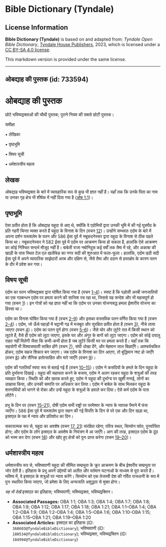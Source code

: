 # Bible Dictionary (Tyndale)

## License Information

**Bible Dictionary (Tyndale)** is based on and adapted from: _Tyndale Open Bible Dictionary_, [Tyndale House Publishers](https://tyndaleopenresources.com/), 2023, which is licensed under a [CC BY-SA 4.0 license](https://creativecommons.org/licenses/by-sa/4.0/legalcode.en).

This markdown version is provided under the same license.



--------------------------------

## ओबद्याह की पुस्तक (id: 733594)

ओबद्याह की पुस्तक
=================

छोटे भविष्यद्वक्ताओं की चौथी पुस्तक; पुराने नियम की सबसे छोटी पुस्तक।

समीक्षा

• लेखिका

• पृष्ठभूमि

• विषय सूची

• धर्मशास्त्रीय महत्व

लेखक
----

ओबद्याह भविष्यद्वक्ता के बारे में व्यावहारिक रूप से कुछ भी ज्ञात नहीं है। यहाँ तक कि उनके पिता का नाम या उनका गृह क्षेत्र भी शीर्षक में नहीं दिया गया है ([ओब 1:1](https://ref.ly/Obad1:1))।

पृष्ठभूमि
---------

ऐसा प्रतीत होता है कि ओबद्याह यहूदा से आए थे, क्योंकि वे एदोमियों द्वारा उनकी भूमि में की गई घुसपैठ के प्रति गहरी चिन्ता व्यक्त करते हैं यहूदा के विनाश के दिन (वचन [12](https://ref.ly/Obad1:12))। उन्होंने सम्भवतः एदोम के बारे में अपना दर्शन यरूशलेम के पतन और 586 ईसा पूर्व में नबूकदनेस्सर द्वारा यहूदा के विनाश से ठीक पहले किया था। नबूकदनेस्सर ने 582 ईसा पूर्व में एदोम पर आक्रमण किया हो सकता है, हालांकि ऐसे आक्रमण का कोई निश्चित सन्दर्भ मौजूद नहीं है। बाबेली राजा नबोनिदुस कई वर्षों तक तैमा में रहे, और अकाबा की खाड़ी के पास स्थित टेल एल खलीफेह का नगर सदी की शुरुआत में फला\-फूला। हालांकि, एदोम छठी सदी ईसा पूर्व में अपने व्यापारिक साझेदारों अरब और दक्षिण से, जैसे तैमा और ददान से हस्तक्षेप के कारण पतन के दौर में प्रवेश कर गया।

विषय सूची
---------

एदोम का पतन भविष्यद्वक्ता द्वारा घोषित किया गया है (वचन [1–4](https://ref.ly/Obad1:1-Obad1:4))। स्पष्ट है कि पड़ोसी अरबी जनजातियों का एक गठबन्धन एदोम पर हमला करने की साजिश रच रहा था, जिससे यह सन्देश और भी महत्वपूर्ण हो गया (वचन [1](https://ref.ly/Obad1:1))। इन गोत्रों को यह ज्ञात नहीं था कि एदोम पर उनका योजनाबद्ध हमला ईश्वरीय योजना का हिस्सा था।

एदोम का विनाश घोषित किया गया है (वचन [2–9](https://ref.ly/Obad1:2-Obad1:9)) और इसका वास्तविक पतन वर्णित किया गया है (वचन [2–4](https://ref.ly/Obad1:2-Obad1:4))। एदोम, जो ऊँचे पहाड़ों में चट्टानी गढ़ में मजबूत और सुरक्षित प्रतीत होता है (वचन [3](https://ref.ly/Obad1:3)), नीचे लाया जाएगा (वचन [4](https://ref.ly/Obad1:4))। एदोम का पतन पूर्ण होगा (वचन [5–6](https://ref.ly/Obad1:5-Obad1:6))। जैसे चोर और लुटेरे रात में किसी स्थान को लूटते हैं, वैसे ही एदोम को लूटा जाएगा, इसके घर और अंगूर के बागों को लूटा जाएगा। एदोम को कोई दयालु राहत नहीं मिलेगी जैसा कि कभी\-कभी होता है जब लुटेरे किसी घर पर हमला करते हैं। यहाँ तक कि सहयोगी भी विश्वासघाती साबित होंगे (वचन [7](https://ref.ly/Obad1:7)), संघी धोखा देंगे, और मेहमान जाल बिछाएँगे। आश्चर्यचकित होकर, एदोम सहज शिकार बन जाएगा। जब एदोम के विनाश का दिन आएगा, तो बुद्धिमान नष्ट हो जाएँगे (वचन [8](https://ref.ly/Obad1:8)) और सैनिक हतोत्साहित और मारे जाएँगे (वचन [9](https://ref.ly/Obad1:9))।

एदोम की गलतियाँ स्पष्ट रूप से बताई गई हैं (वचन [10–15](https://ref.ly/Obad1:10-Obad1:15))। एदोम ने कसदियों के हमले के दिन यहूदा के प्रति दुर्भावना दिखाई। यहूदा की सहायता करने के बजाय, एदोम ने अलग रहकर यहूदा के शत्रुओं की तरह व्यवहार किया। स्थिति को और खराब करते हुए, एदोम ने यहूदा की दुर्भाग्य पर खुशी मनाई, लोगों का उपहास किया, और उनकी सम्पत्ति पर अधिकार कर लिया। एदोम ने बाबेल के साथ मिलकर यहूदा के शरणार्थियों को भागने से रोका और उन्हें यहूदा के शत्रुओं के हवाले कर दिया। ऐसे कर्म एदोम के पास लौटेंगे।

प्रभु के दिन पर (वचन [15–21](https://ref.ly/Obad1:15-Obad1:21)), दोषी एदोम सभी राष्ट्रों पर परमेश्वर के न्याय के व्यापक पैमाने में फंस जाएँगा। 586 ईसा पूर्व में यरूशलेम द्वारा सहन की गई विपत्ति के दिन से परे एक और दिन खड़ा था, इस्राएल के पक्ष में न्याय और प्रतिशोध का दिन।

सकारात्मक रूप से, यहूदा का अवशेष (वचन [17, 21](https://ref.ly/Obad1:17,Obad1:21)) संरक्षित रहेगा; पवित्र स्थल, सिय्योन पर्वत, पुनर्वासित होगा; और एदोम के लोग इस्राएल के अवशेष के नियंत्रण में आ जाएँगे। आग की तरह, इस्राएल एदोम के ठूंठ को भस्म कर देगा (वचन [18](https://ref.ly/Obad1:18)) और खोए हुए क्षेत्रों को पुनः प्राप्त करेगा (वचन [19–20](https://ref.ly/Obad1:19-Obad1:20))।

धर्मशास्त्रीय महत्व
-------------------

धर्मशास्त्रीय रूप से, भविष्यवाणी यहूदा की सीमित सम्प्रभुता के क्रूर आक्रमण के बीच ईश्वरीय सम्प्रभुता पर जोर देती है। इतिहास के प्रभु अपने उद्देश्यों को अतीत और वर्तमान घटनाओं के माध्यम से पूरा करते हैं। भविष्य में, वे इस्राएल के शत्रुओं पर न्याय करेंगे। सिय्योन को एक तेजस्वी देश की गर्वित राजधानी के रूप में पुनः स्थापित किया जाएगा, जो हमेशा के लिए अन्यजाति अशुद्धता से मुक्त होगा।

*यह भी देखें* इस्राएल का इतिहास; भविष्यवाणी; भविष्यद्वक्ता, भविष्यद्वक्तिन।

* **Associated Passages:** OBA 1:1; OBA 1:3; OBA 1:4; OBA 1:7; OBA 1:8; OBA 1:9; OBA 1:12; OBA 1:17; OBA 1:18; OBA 1:21; OBA 1:1–OBA 1:4; OBA 1:2–OBA 1:9; OBA 1:2–OBA 1:4; OBA 1:5–OBA 1:6; OBA 1:10–OBA 1:15; OBA 1:15–OBA 1:21; OBA 1:19–OBA 1:20
* **Associated Articles:** इस्राएल का इतिहास  (ID: `368603@TyndaleBibleDictionary`); भविष्यवाणी (ID: `180534@TyndaleBibleDictionary`); भविष्यद्वक्ता, भविष्यद्वक्तिन (ID: `184994@TyndaleBibleDictionary`)

